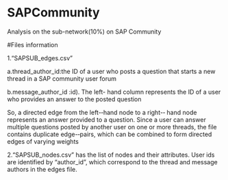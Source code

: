 # SAPCommunity
Analysis on the sub-network(10%) on SAP Community



#Files information 

1.“SAPSUB_edges.csv”

a.thread_author_id:the ID
of
a
user
who
posts
a
question
that
starts
a
new
thread
in
a
SAP
community
user
forum

b.message_author_id  :id).
The
left-
hand
column
represents
the
ID
of
a
user
who
provides
an
answer
to
the
posted
question


So,
a
directed
edge
from
the
left-­‐hand
node
to
a
right-­‐
hand
node
represents
an
answer
provided
to
a
question.
Since
a
user
can
answer
multiple
questions
posted
by
another
user
on
one
or
more
threads,
the
file
contains
duplicate
edge-­‐pairs,
which
can
be
combined
to
form
directed
edges
of
varying
weights



2.“SAPSUB_nodes.csv”
has
the
list
of
nodes
and
their
attributes.
User
ids
are
identified
by
“author_id”,
which
correspond
to
the
thread
and
message
authors
in
the
edges
file.
